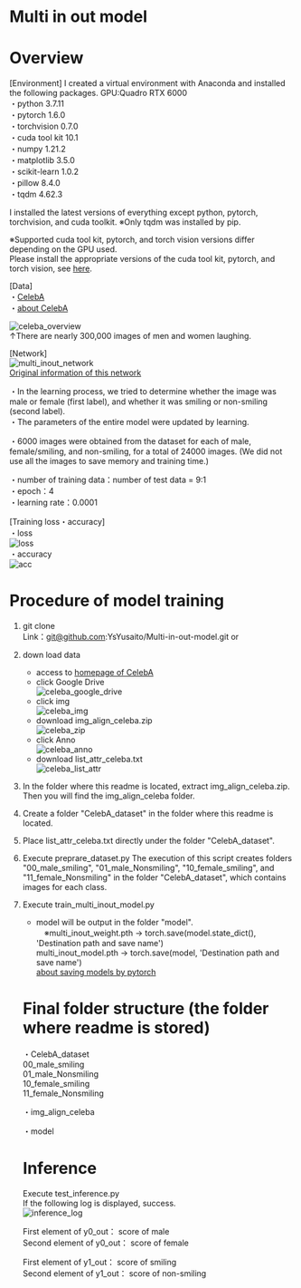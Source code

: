 # Multi in out model

# Overview
[Environment]
I created a virtual environment with Anaconda and installed the following packages.
GPU:Quadro RTX 6000  
・python 3.7.11  
・pytorch 1.6.0  
・torchvision 0.7.0  
・cuda tool kit 10.1  
・numpy 1.21.2  
・matplotlib 3.5.0  
・scikit-learn 1.0.2  
・pillow 8.4.0  
・tqdm 4.62.3  

I installed the latest versions of everything except python, pytorch, torchvision, and cuda toolkit.
※Only tqdm was installed by pip.

※Supported cuda tool kit, pytorch, and torch vision versions differ depending on the GPU used.   
Please install the appropriate versions of the cuda tool kit, pytorch, and torch vision, see [here](https://pytorch.org/get-started/previous-versions/).

[Data]  
・[CelebA](http://mmlab.ie.cuhk.edu.hk/projects/CelebA.html)  
・[about CelebA](http://cedro3.com/ai/celeba-dataset-attribute/)

![celeba_overview](https://user-images.githubusercontent.com/80863816/156318009-733d02b1-4027-4bcb-9438-a6607b34e0c5.PNG)  
↑There are nearly 300,000 images of men and women laughing.

[Network]  
![multi_inout_network](https://user-images.githubusercontent.com/80863816/156318015-6f4096a6-8dfc-4809-9c08-2236d7123adb.PNG)   
[Original information of this network](https://dajiro.com/entry/2020/06/27/160255)

・In the learning process, we tried to determine whether the image was male or female (first label), and whether it was smiling or non-smiling (second label).  
・The parameters of the entire model were updated by learning.

・6000 images were obtained from the dataset for each of male, female/smiling, and non-smiling, for a total of 24000 images. (We did not use all the images to save memory and training time.)

・number of training data：number of test data = 9:1  
・epoch：4  
・learning rate：0.0001

[Training loss・accuracy]   
・loss     
![loss](https://user-images.githubusercontent.com/80863816/156954274-28520cfb-62b3-4e5d-b7d2-934d59ec3944.png)  
・accuracy   
![acc](https://user-images.githubusercontent.com/80863816/156954256-539e745b-081b-472b-97a3-00db6cf8b8e5.png)  

# Procedure of model training
1. git clone  
   Link：git@github.com:YsYusaito/Multi-in-out-model.git or 
2. down load data
   - access to [homepage of CelebA](http://mmlab.ie.cuhk.edu.hk/projects/CelebA.html)
   - click Google Drive  
   ![celeba_google_drive](https://user-images.githubusercontent.com/80863816/156318951-86513de3-fa6f-4578-b515-d9c92625680c.PNG)  
   - click img  
   ![celeba_img](https://user-images.githubusercontent.com/80863816/156318958-99702ed0-1aaa-4600-9864-90c1fae2db24.PNG)  
   - download img_align_celeba.zip  
   ![celeba_zip](https://user-images.githubusercontent.com/80863816/156318966-eeb01ce5-158b-41e8-8b1a-51ee19705562.PNG)  
   - click Anno  
   ![celeba_anno](https://user-images.githubusercontent.com/80863816/156318967-0067d57d-1117-4f8e-91e9-2582a729e7cf.PNG)  
   - download list_attr_celeba.txt  
   ![celeba_list_attr](https://user-images.githubusercontent.com/80863816/156318963-c0172936-8a24-4f1b-8ae5-ef4ffc2e0d86.PNG)

3. In the folder where this readme is located, extract img_align_celeba.zip. Then you will find the img_align_celeba folder.
4. Create a folder "CelebA_dataset" in the folder where this readme is located.
5. Place list_attr_celeba.txt directly under the folder "CelebA_dataset".
6. Execute preprare_dataset.py
   The execution of this script creates folders "00_male_smiling", "01_male_Nonsmiling", "10_female_smiling", and "11_female_Nonsmiling" in the folder "CelebA_dataset", which  contains images for each class.
7. Execute train_multi_inout_model.py 
   - model will be output in the folder "model".  
   　※multi_inout_weight.pth → torch.save(model.state_dict(), 'Destination path and save name')  
       multi_inout_model.pth → torch.save(model, 'Destination path and save name')  
       [about saving models by pytorch](https://takaherox.hatenablog.com/entry/2021/01/09/230332)


   # Final folder structure (the folder where readme is stored)

   ・CelebA_dataset  
     00_male_smiling  
     01_male_Nonsmiling  
     10_female_smiling  
     11_female_Nonsmiling  

   ・img_align_celeba   
   
   ・model

   # Inference
   Execute test_inference.py   
   If the following log is displayed, success.  
   ![inference_log](https://user-images.githubusercontent.com/80863816/156318013-a4c16837-5f0b-4d1c-be59-6c96d2b50c24.PNG)  
   
   First element of y0_out： score of male   
   Second element of y0_out： score of female   

   First element of y1_out： score of smiling   
   Second element of y1_out： score of non-smiling   




